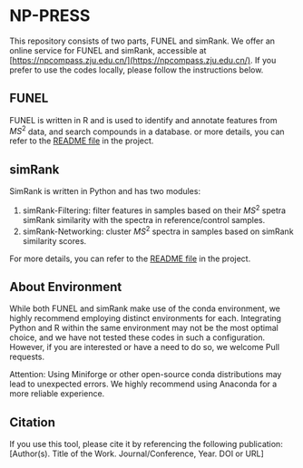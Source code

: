# NP-PRESS

This repository consists of two parts, FUNEL and simRank. We offer an online service for FUNEL and simRank, accessible at [https://npcompass.zju.edu.cn/](https://npcompass.zju.edu.cn/). If you prefer to use the codes locally, please follow the instructions below.

## FUNEL

FUNEL is written in R and is used to identify and annotate features from $MS^2$ data, and search compounds in a database. or more details, you can refer to the [README file](./FUNEL/README.md) in the project.

## simRank

SimRank is written in Python and has two modules:

1.	simRank-Filtering: filter features in samples based on their $MS^2$ spetra simRank similarity with the spectra in reference/control samples.
2.	simRank-Networking: cluster $MS^2$ spectra in samples based on simRank similarity scores.


For more details, you can refer to the [README file](./simRank/README.md) in the project.

## About Environment

While both FUNEL and simRank make use of the conda environment, we highly recommend employing distinct environments for each. Integrating Python and R within the same environment may not be the most optimal choice, and we have not tested these codes in such a configuration. However, if you are interested or have a need to do so, we welcome Pull requests.

Attention: Using Miniforge or other open-source conda distributions may lead to unexpected errors. We highly recommend using Anaconda for a more reliable experience.

## Citation

If you use this tool, please cite it by referencing the following publication:
[Author(s). Title of the Work. Journal/Conference, Year. DOI or URL]